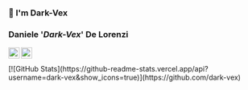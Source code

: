 ### 👋 I'm Dark-Vex

<!--
**Dark-Vex/dark-vex** is a ✨ _special_ ✨ repository because its `README.md` (this file) appears on your GitHub profile.

Here are some ideas to get you started:

- 🔭 I’m currently working on ...
- 🌱 I’m currently learning ...
- 👯 I’m looking to collaborate on ...
- 🤔 I’m looking for help with ...
- 💬 Ask me about ...
- 📫 How to reach me: ...
- 😄 Pronouns: ...
- ⚡ Fun fact: ...
-->

### Daniele '*Dark-Vex*' De Lorenzi
<a href="https://twitter.com/ddelorenzi">
  <img align="left" alt="Daniele's Twitter" width="22px" src="https://cdn.jsdelivr.net/npm/simple-icons@v3/icons/twitter.svg" />
</a>
<a href="https://www.linkedin.com/in/danieledelorenzi/">
  <img align="left" alt="Daniele's LinkedIN" width="22px" src="https://cdn.jsdelivr.net/npm/simple-icons@v3/icons/linkedin.svg" />
</a>
<br /><br />
[![GitHub Stats](https://github-readme-stats.vercel.app/api?username=dark-vex&show_icons=true)](https://github.com/dark-vex)
<!--
- System Administrator during the day.
- Tech writer during the night (you can read my articles - in italian - on my blog).
- Currently working on some of my cool side projects based on content filtering and much more.
-->

